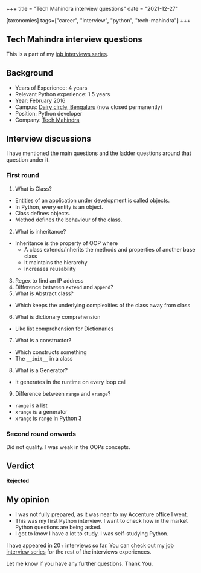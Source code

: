 +++
title = "Tech Mahindra interview questions"
date = "2021-12-27"

[taxonomies]
tags=["career", "interview", "python", "tech-mahindra"]
+++

## Tech Mahindra interview questions

This is a part of my [job interviews series](https://blog.soumendrak.com/series/job-interview). 

## Background

- Years of Experience: 4 years
- Relevant Python experience: 1.5 years
- Year: February 2016
- Campus: [Dairy circle, Bengaluru](https://goo.gl/maps/CXiZy97eBWPz5UPM7) (now closed permanently)
- Position: Python developer
- Company: [Tech Mahindra](https://www.techmahindra.com/)

## Interview discussions

I have mentioned the main questions and the ladder questions around that question under it.

### First round

1. What is Class?
  - Entities of an application under development is called objects.
  - In Python, every entity is an object.
  - Class defines objects.
  - Method defines the behaviour of the class.
2. What is inheritance?
 - Inheritance is the property of OOP where
   - A class extends/inherits the methods and properties of another base class
   - It maintains the hierarchy
   - Increases reusability
3. Regex to find an IP address
4. Difference between `extend` and `append`?
5. What is Abstract class?
  - Which keeps the underlying complexities of the class away from class
6. What is dictionary comprehension
  - Like list comprehension for Dictionaries
7. What is a constructor?
  - Which constructs something
  - The `__init__` in a class
8. What is a Generator?
  - It generates in the runtime on every loop call
9. Difference between `range` and `xrange`?
- `range` is a list
-	`xrange` is a generator
-	`xrange` is `range` in Python 3
	
### Second round onwards

Did not qualify. I was weak in the OOPs concepts.

## Verdict

**Rejected**

## My opinion

- I was not fully prepared, as it was near to my Accenture office I went.
- This was my first Python interview. I want to check how in the market Python questions are being asked. 
- I got to know I have a lot to study. I was self-studying Python.

I have appeared in 20+ interviews so far. You can check out my [job interview series](https://blog.soumendrak.com/series/job-interview) for the rest of the interviews experiences.

Let me know if you have any further questions. Thank You.
